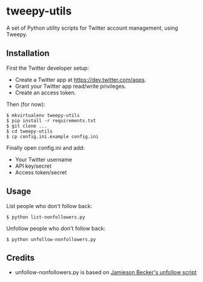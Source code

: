 tweepy-utils
============

A set of Python utility scripts for Twitter account management, using Tweepy.

Installation
------------

First the Twitter developer setup:

* Create a Twitter app at https://dev.twitter.com/apps.
* Grant your Twitter app read/write privileges.
* Create an access token.

Then (for now):

    $ mkvirtualenv tweepy-utils
    $ pip install -r requirements.txt
    $ git clone ...
    $ cd tweepy-utils
    $ cp config.ini.example config.ini

Finally open config.ini and add:

* Your Twitter username
* API key/secret
* Access token/secret

Usage
-----

List people who don't follow back:

    $ python list-nonfollowers.py

Unfollow people who don't follow back:

    $ python unfollow-nonfollowers.py

Credits
-------

* unfollow-nonfollowers.py is based on [Jamieson Becker's unfollow script](http://pastebin.com/CxUDMtMi)
